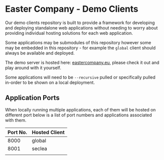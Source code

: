 
# Easter Company - Demo Clients

Our demo clients repository is built to provide a framework for developing and deploying
standalone web applications without needing to worry about providing individual hosting
solutions for each web application.

Some applications may be submodules of this repository however some may be embedded in
this repository - for example the `global` client should always be available and deployed.

The demo server is hosted here:
[eastercompany.eu](https://eastercompany.eu.pythonanywhere.com/seclea), please check it
out and play around with it yourself.

Some applications will need to be `--recursive` pulled or specifically pulled in-order
to be shown on a local deployment.

## Application Ports

When locally running multiple applications, each of them will be hosted on different port
below is a list of port numbers and applications associated with them.

| Port No.  | Hosted Client     |
| --------- | ----------------- |
| 8000      | global            |
| 8001      | seclea            |
|           |                   |
